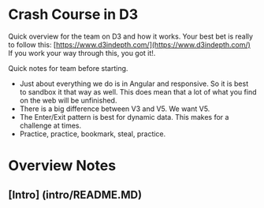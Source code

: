 # Crash Course in D3

Quick overview for the team on D3 and how it works.
Your best bet is really to follow this: [https://www.d3indepth.com/](https://www.d3indepth.com/)   If you work your way through this, you got it!.

Quick notes for team before starting.
 - Just about everything we do is in Angular and responsive.  So it is best to sandbox it that way as well.  This does mean that a lot of what you find on the web will be unfinished.
 - There is a big difference between V3 and V5.  We want V5.
 - The Enter/Exit pattern is best for dynamic data.  This makes for a challenge at times.
 - Practice, practice, bookmark, steal, practice.


# Overview Notes

## [Intro] (intro/README.MD)

